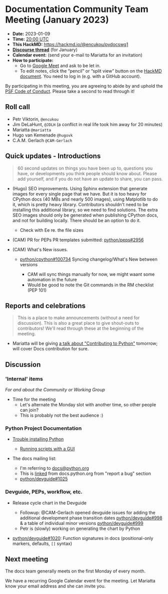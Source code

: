 # Documentation Community Team Meeting (January 2023)

- **Date:** 2023-01-09
- **Time:** [20:00 UTC](https://arewemeetingyet.com/UTC/2023-01-09/20:00/Docs%20Meeting)
- **This HackMD:** https://hackmd.io/@encukou/pydocswg1
- [**Discourse thread**](https://discuss.python.org/t/documentation-community-meeting-january-9/22039) (for January)
- **Calendar event:** (send your e-mail to Mariatta for an invitation)
- **How to participate:**
  -  Go to [Google Meet](https://meet.google.com/dii-qrzf-wkw) and ask to be let in.
  -  To edit notes, click the “pencil” or “split view” button on the [HackMD document](https://hackmd.io/@encukou/pydocswg1). You need to log in (e.g. with a GitHub account).

By participating in this meeting, you are agreeing to abide by and uphold the [PSF Code of Conduct](https://www.python.org/psf/codeofconduct/).
Please take a second to read through it!


## Roll call

- Petr Viktorin, `@encukou`
- Jim DeLaHunt, `@JDLH` (a conflict in real life took him away for 20 minutes)
- Mariatta `@mariatta`
- Hugo van Kemenade `@hugovk`
- C.A.M. Gerlach `@CAM-Gerlach`


## Quick updates - Introductions

> 60 second updates on things you have been up to, questions you have, or developments you think people should know about. Please add yourself, and if you do not have an update to share, you can pass.

- (Hugo) SEO improvements. Using Sphinx extension that generate images for every single page that we have. But it is too heavy for CPython docs (40 MBs and nearly 500 images), using Matplotlib to do it, which is pretty heavy library. Contributors shouldn't need to be installing this additional library, so we need to find solutions. The extra SEO images should only be generated when publishing CPython docs, and not for building locally. There should be an option to do it.
  - Check with Ee re. the file sizes

- (CAM) PR for PEPs PR templates submitted: [python/peps#2956](https://github.com/python/peps/pull/2956)

- (CAM) What's New issues.
  * [python/cpython#100734](https://github.com/python/cpython/issues/100734)
    Syncing changelog/What's New between versions

    * CAM will sync things manually for now, we might waant some automation in the future
    * Would be good to note the Git commands in the RM checklist (PEP 101)


## Reports and celebrations

> This is a place to make announcements (without a need for discussion). This is also a great place to give shout-outs to contributors! We'll read through these at the beginning of the meeting.

* Mariatta will be giving [a talk about "Contributing to Python"](https://www.meetup.com/indypy/events/289628025/) tomorrow; will cover Docs contribution for sure.


## Discussion

### 'Internal' items

*For and about the Community or Working Group*

- Time for the meeting
  - Let's alternate the Monday slot with another time, so other people can join?
  - This is probably not the best audience :)


### Python Project Documentation

- [Trouble installing Python](https://mail.python.org/archives/list/docs@python.org/thread/I7JDNUYWIZ3QVY33IDYWFKDTZMIPIVNS/)
  - [Running scripts with a GUI](https://docs.python.org/3/using/mac.html#running-scripts-with-a-gui)

- The docs mailing list:
    - I'm referring to docs@python.org
    - This is [linked](https://docs.python.org/3/bugs.html#documentation-bugs) from docs.python.org from "report a bug" section
    - [python/devguide#1025](https://github.com/python/devguide/pull/1025)


### Devguide, PEPs, workflow, etc.

* Release cycle chart in the Devguide
  * Followup: @CAM-Gerlach opened devguide issues for adding the additional development phase transition dates [python/devguide#998](https://github.com/python/devguide/issues/998) & a table of individual minor versions [python/devguide#999](https://github.com/python/devguide/issues/999)
  * Petr is (slowly) working on generating the chart by Python

* [python/devguide#1020](https://github.com/python/devguide/issues/1020): Function signatures in docs (positional-only markers, defaults, `[]` syntax)


## Next meeting

The docs team generally meets on the first Monday of every month.

We have a recurring Google Calendar event for the meeting.
Let Mariatta know your email address and she can invite you.
